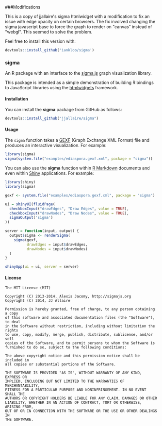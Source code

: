 ###Modifications

This is a copy of jjallaire's sigma htmlwidget with a modification to fix an issue with edge opacity on certain browsers.  The fix involved changing the sigma javascript base to force the graph to render on "canvas" instead of "webgl".  This seemed to solve the problem.  

Feel free to install this version with:

```r
devtools::install_github('iankloo/sigma')
```


### sigma

An R package with an interface to the [sigma.js](http://sigmajs.org) graph visualization library.

This package is intended as a simple demonstration of building R bindings to JavaScript libraries using the [htmlwidgets](https://github.com/ramnathv/htmlwidgets) framework. 

#### Installation

You can install the **sigma** package from GitHub as follows:

```r
devtools::install_github("jjallaire/sigma")
```

#### Usage

The `sigma` function takes a [GEXF](http://gexf.net/format/) (Graph Exchange XML Format) file and produces an interactive visualization. For example:

```r
library(sigma)
sigma(system.file("examples/ediaspora.gexf.xml", package = "sigma"))
```

You can also use the **sigma** function within [R Markdown](http://rmarkdown.rstudio.com) documents and even within [Shiny](http://shiny.rstudio.com) applications. For example:

```r
library(shiny)
library(sigma)

gexf <- system.file("examples/ediaspora.gexf.xml", package = "sigma")

ui = shinyUI(fluidPage(
  checkboxInput("drawEdges", "Draw Edges", value = TRUE),
  checkboxInput("drawNodes", "Draw Nodes", value = TRUE),
  sigmaOutput('sigma')
))

server = function(input, output) {
  output$sigma <- renderSigma(
    sigma(gexf, 
          drawEdges = input$drawEdges, 
          drawNodes = input$drawNodes)
  )
}

shinyApp(ui = ui, server = server)
```

#### License

```
The MIT License (MIT)

Copyright (C) 2013-2014, Alexis Jacomy, http://sigmajs.org
Copyright (C) 2014, JJ Allaire

Permission is hereby granted, free of charge, to any person obtaining a copy
of this software and associated documentation files (the "Software"), to deal
in the Software without restriction, including without limitation the rights
to use, copy, modify, merge, publish, distribute, sublicense, and/or sell
copies of the Software, and to permit persons to whom the Software is
furnished to do so, subject to the following conditions:

The above copyright notice and this permission notice shall be included in
all copies or substantial portions of the Software.

THE SOFTWARE IS PROVIDED "AS IS", WITHOUT WARRANTY OF ANY KIND, EXPRESS OR
IMPLIED, INCLUDING BUT NOT LIMITED TO THE WARRANTIES OF MERCHANTABILITY,
FITNESS FOR A PARTICULAR PURPOSE AND NONINFRINGEMENT. IN NO EVENT SHALL THE
AUTHORS OR COPYRIGHT HOLDERS BE LIABLE FOR ANY CLAIM, DAMAGES OR OTHER
LIABILITY, WHETHER IN AN ACTION OF CONTRACT, TORT OR OTHERWISE, ARISING FROM,
OUT OF OR IN CONNECTION WITH THE SOFTWARE OR THE USE OR OTHER DEALINGS IN
THE SOFTWARE.
```





